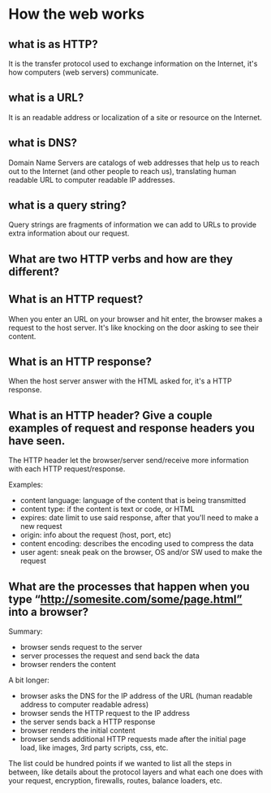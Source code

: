 # How the web works

## what is as HTTP?

It is the transfer protocol used to exchange information on the Internet, it's how computers (web servers) communicate.

## what is a URL?

It is an readable address or localization of a site or resource on the Internet.

## what is DNS?

Domain Name Servers are catalogs of web addresses that help us to reach out to the Internet (and other people to reach us), translating human readable URL to computer readable IP addresses.

## what is a query string?

Query strings are fragments of information we can add to URLs to provide extra information about our request.

## What are two HTTP verbs and how are they different?



## What is an HTTP request?

When you enter an URL on your browser and hit enter, the browser makes a request to the host server. It's like knocking on the door asking to see their content.

## What is an HTTP response?

When the host server answer with the HTML asked for, it's a HTTP response.

## What is an HTTP header? Give a couple examples of request and response headers you have seen.

The HTTP header let the browser/server send/receive more information with each HTTP request/response.

Examples:
* content language: language of the content that is being transmitted
* content type: if the content is text or code, or HTML
* expires: date limit to use said response, after that you'll need to make a new request
* origin: info about the request (host, port, etc)
* content encoding: describes the encoding used to compress the data
* user agent: sneak peak on the browser, OS and/or SW used to make the request

## What are the processes that happen when you type “http://somesite.com/some/page.html” into a browser?

Summary:
* browser sends request to the server
* server processes the request and send back the data
* browser renders the content

A bit longer:
* browser asks the DNS for the IP address of the URL (human readable address to computer readable adress)
* browser sends the HTTP request to the IP address
* the server sends back a HTTP response
* browser renders the initial content
* browser sends additional HTTP requests made after the initial page load, like images, 3rd party scripts, css, etc.

The list could be hundred points if we wanted to list all the steps in between, like details about the protocol layers and what each one does with your request, encryption, firewalls, routes, balance loaders, etc.